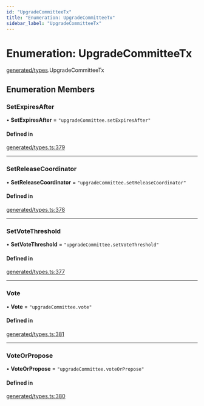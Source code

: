```yaml
---
id: "UpgradeCommitteeTx"
title: "Enumeration: UpgradeCommitteeTx"
sidebar_label: "UpgradeCommitteeTx"
---
```


# Enumeration: UpgradeCommitteeTx

[generated/types](../../../../modules/Generated/Types/Types.md).UpgradeCommitteeTx

## Enumeration Members

### SetExpiresAfter

• **SetExpiresAfter** = ``"upgradeCommittee.setExpiresAfter"``

#### Defined in

[generated/types.ts:379](https://github.com/PolymeshAssociation/polymesh-sdk/blob/15be87e8/src/generated/types.ts#L379)

___

### SetReleaseCoordinator

• **SetReleaseCoordinator** = ``"upgradeCommittee.setReleaseCoordinator"``

#### Defined in

[generated/types.ts:378](https://github.com/PolymeshAssociation/polymesh-sdk/blob/15be87e8/src/generated/types.ts#L378)

___

### SetVoteThreshold

• **SetVoteThreshold** = ``"upgradeCommittee.setVoteThreshold"``

#### Defined in

[generated/types.ts:377](https://github.com/PolymeshAssociation/polymesh-sdk/blob/15be87e8/src/generated/types.ts#L377)

___

### Vote

• **Vote** = ``"upgradeCommittee.vote"``

#### Defined in

[generated/types.ts:381](https://github.com/PolymeshAssociation/polymesh-sdk/blob/15be87e8/src/generated/types.ts#L381)

___

### VoteOrPropose

• **VoteOrPropose** = ``"upgradeCommittee.voteOrPropose"``

#### Defined in

[generated/types.ts:380](https://github.com/PolymeshAssociation/polymesh-sdk/blob/15be87e8/src/generated/types.ts#L380)
